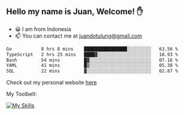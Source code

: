 ## Hello my name is Juan, Welcome! ✋

- 😀 I am from Indonesia
- 📫 You can contact me at juandotulung@gmail.com

<!--START_SECTION:waka-->

```txt
Go           8 hrs 8 mins    ████████████████░░░░░░░░░   63.56 %
TypeScript   2 hrs 25 mins   ████▓░░░░░░░░░░░░░░░░░░░░   18.93 %
Bash         54 mins         █▓░░░░░░░░░░░░░░░░░░░░░░░   07.16 %
YAML         41 mins         █▒░░░░░░░░░░░░░░░░░░░░░░░   05.38 %
SQL          22 mins         ▓░░░░░░░░░░░░░░░░░░░░░░░░   02.87 %
```

<!--END_SECTION:waka-->

Check out my personal website [here](https://juanchristian.com)

My Toolbelt:

[![My Skills](https://skillicons.dev/icons?i=go,js,ts,nodejs,react,nextjs,python,php,laravel,aws,bash,linux,postgres,mysql,redis,mongodb,docker)](https://skillicons.dev)

